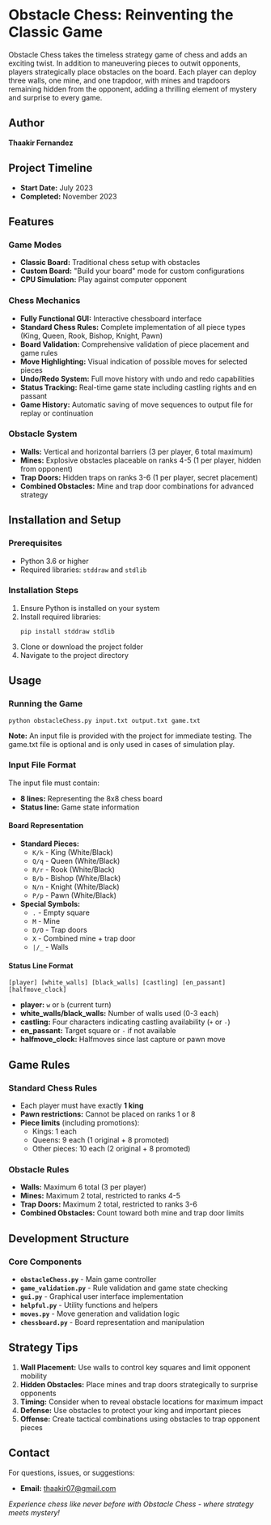 # Obstacle Chess: Reinventing the Classic Game

Obstacle Chess takes the timeless strategy game of chess and adds an exciting twist. In addition to maneuvering pieces to outwit opponents, players strategically place obstacles on the board. Each player can deploy three walls, one mine, and one trapdoor, with mines and trapdoors remaining hidden from the opponent, adding a thrilling element of mystery and surprise to every game.

## Author

**Thaakir Fernandez**

## Project Timeline

- **Start Date:** July 2023
- **Completed:** November 2023

## Features

### Game Modes
- **Classic Board:** Traditional chess setup with obstacles
- **Custom Board:** "Build your board" mode for custom configurations
- **CPU Simulation:** Play against computer opponent

### Chess Mechanics
- **Fully Functional GUI:** Interactive chessboard interface
- **Standard Chess Rules:** Complete implementation of all piece types (King, Queen, Rook, Bishop, Knight, Pawn)
- **Board Validation:** Comprehensive validation of piece placement and game rules
- **Move Highlighting:** Visual indication of possible moves for selected pieces
- **Undo/Redo System:** Full move history with undo and redo capabilities
- **Status Tracking:** Real-time game state including castling rights and en passant
- **Game History:** Automatic saving of move sequences to output file for replay or continuation

### Obstacle System
- **Walls:** Vertical and horizontal barriers (3 per player, 6 total maximum)
- **Mines:** Explosive obstacles placeable on ranks 4-5 (1 per player, hidden from opponent)
- **Trap Doors:** Hidden traps on ranks 3-6 (1 per player, secret placement)
- **Combined Obstacles:** Mine and trap door combinations for advanced strategy

## Installation and Setup

### Prerequisites
- Python 3.6 or higher
- Required libraries: `stddraw` and `stdlib`

### Installation Steps
1. Ensure Python is installed on your system
2. Install required libraries:
   ```
   pip install stddraw stdlib
   ```
3. Clone or download the project folder
4. Navigate to the project directory

## Usage

### Running the Game
```
python obstacleChess.py input.txt output.txt game.txt
```

**Note:** An input file is provided with the project for immediate testing. The game.txt file is optional and is only used in cases of simulation play.

### Input File Format

The input file must contain:
- **8 lines:** Representing the 8x8 chess board
- **Status line:** Game state information

#### Board Representation
- **Standard Pieces:**
  - `K/k` - King (White/Black)
  - `Q/q` - Queen (White/Black)
  - `R/r` - Rook (White/Black)
  - `B/b` - Bishop (White/Black)
  - `N/n` - Knight (White/Black)
  - `P/p` - Pawn (White/Black)
- **Special Symbols:**
  - `.` - Empty square
  - `M` - Mine
  - `D/O` - Trap doors
  - `X` - Combined mine + trap door
  - `|/_` - Walls

#### Status Line Format
```
[player] [white_walls] [black_walls] [castling] [en_passant] [halfmove_clock]
```

- **player:** `w` or `b` (current turn)
- **white_walls/black_walls:** Number of walls used (0-3 each)
- **castling:** Four characters indicating castling availability (`+` or `-`)
- **en_passant:** Target square or `-` if not available
- **halfmove_clock:** Halfmoves since last capture or pawn move

## Game Rules

### Standard Chess Rules
- Each player must have exactly **1 king**
- **Pawn restrictions:** Cannot be placed on ranks 1 or 8
- **Piece limits** (including promotions):
  - Kings: 1 each
  - Queens: 9 each (1 original + 8 promoted)
  - Other pieces: 10 each (2 original + 8 promoted)

### Obstacle Rules
- **Walls:** Maximum 6 total (3 per player)
- **Mines:** Maximum 2 total, restricted to ranks 4-5
- **Trap Doors:** Maximum 2 total, restricted to ranks 3-6
- **Combined Obstacles:** Count toward both mine and trap door limits

## Development Structure

### Core Components
- **`obstacleChess.py`** - Main game controller
- **`game_validation.py`** - Rule validation and game state checking
- **`gui.py`** - Graphical user interface implementation
- **`helpful.py`** - Utility functions and helpers
- **`moves.py`** - Move generation and validation logic
- **`chessboard.py`** - Board representation and manipulation

## Strategy Tips

1. **Wall Placement:** Use walls to control key squares and limit opponent mobility
2. **Hidden Obstacles:** Place mines and trap doors strategically to surprise opponents
3. **Timing:** Consider when to reveal obstacle locations for maximum impact
4. **Defense:** Use obstacles to protect your king and important pieces
5. **Offense:** Create tactical combinations using obstacles to trap opponent pieces


## Contact

For questions, issues, or suggestions:
- **Email:** thaakir07@gmail.com

*Experience chess like never before with Obstacle Chess - where strategy meets mystery!*
